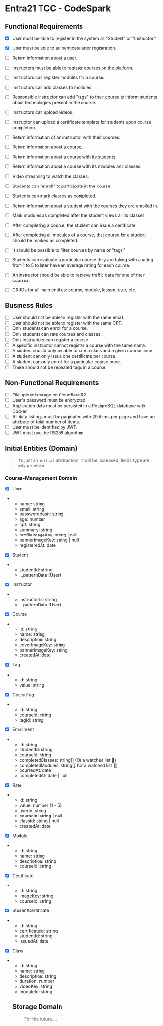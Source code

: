 # Entra21 TCC - CodeSpark

## Functional Requirements

- [x] User must be able to register in the system as "Student" or "Instructor."
- [x] User must be able to authenticate after registration.
- [ ] Return information about a user.

- [ ] Instructors must be able to register courses on the platform.
- [ ] Instructors can register modules for a course.
- [ ] Instructors can add classes to modules.
- [ ] Responsible instructor can add "tags" to their course to inform students about technologies present in the course.
- [ ] Instructors can upload videos.
- [ ] Instructor can upload a certificate template for students upon course completion.
- [ ] Return information of an instructor with their courses.

- [ ] Return information about a course.
- [ ] Return information about a course with its students.
- [ ] Return information about a course with its modules and classes.
- [ ] Video streaming to watch the classes.

- [ ] Students can "enroll" to participate in the course.
- [ ] Students can mark classes as completed.
- [ ] Return information about a student with the courses they are enrolled in.
- [ ] Mark modules as completed after the student views all its classes.
- [ ] After completing a course, the student can issue a certificate.

- [ ] After completing all modules of a course, that course for a student should be marked as completed.
- [ ] It should be possible to filter courses by name or "tags."
- [ ] Students can evaluate a particular course they are taking with a rating from 1 to 5 to later have an average rating for each course.

- [ ] An instructor should be able to retrieve traffic data for one of their courses.

- [ ] CRUDs for all main entities: course, module, lesson, user, etc.

## Business Rules

- [ ] User should not be able to register with the same email.
- [ ] User should not be able to register with the same CPF.
- [ ] Only students can enroll for a course.
- [ ] Only students can rate courses and classes.
- [ ] Only instructors can register a course.
- [ ] A specific instructor cannot register a course with the same name.
- [ ] A student should only be able to rate a class and a given course once.
- [ ] A student can only issue one certificate per course.
- [ ] A student can only enroll for a particular course once.
- [ ] There should not be repeated tags in a course.

## Non-Functional Requirements

- [ ] File upload/storage on Cloudflare R2.
- [ ] User's password must be encrypted.
- [ ] Application data must be persisted in a PostgreSQL database with Docker.
- [ ] All data listings must be paginated with 20 items per page and have an attribute of total number of items.
- [ ] User must be identified by JWT.
- [ ] JWT must use the RS256 algorithm.

## Initial Entities (Domain)

> It's just an `initial` abstraction, it will be increased, fields type are only primitive

### Course-Management Domain

- [x] User
- - name: string
  - email: string
  - passwordHash: string
  - age: number
  - cpf: string
  - summary: string
  - profileImageKey: string | null
  - bannerImageKey: string | null
  - registeredAt: date

- [x] Student
- - studentId: string
  - ...patternData (User)

- [x] Instructor
- - instructorId: string
  - ...patternData (User)

- [x] Course
- - id: string
  - name: string
  - description: string
  - coverImageKey: string
  - bannerImageKey: string
  - createdAt: date

- [x] Tag
- - id: string
  - value: string

- [x] CourseTag
- - id: string
  - courseId: string
  - tagId: string

- [x] Enrollment
- - id: string
  - studentId: string
  - courseId: string
  - completedClasses: string[] (Or a watched list 🤔)
  - completedModules: string[] (Or a watched list 🤔)
  - ocurredAt: date
  - completedAt: date | null

- [x] Rate
- - id: string
  - value: number (1 - 5)
  - userId: string
  - courseId: string | null
  - classId: string | null
  - createdAt: date

- [x] Module
- - id: string
  - name: string
  - description: string
  - courseId: string

- [x] Certificate
- - id: string
  - imageKey: string
  - courseId: string

- [x] StudentCertificate
- - id: string
  - certificateId: string
  - studentId: string
  - issuedAt: date

- [x] Class
- - id: string
  - name: string
  - description: string
  - duration: number
  - videoKey: string
  - moduleId: string

  ## Storage Domain

  > For the future....